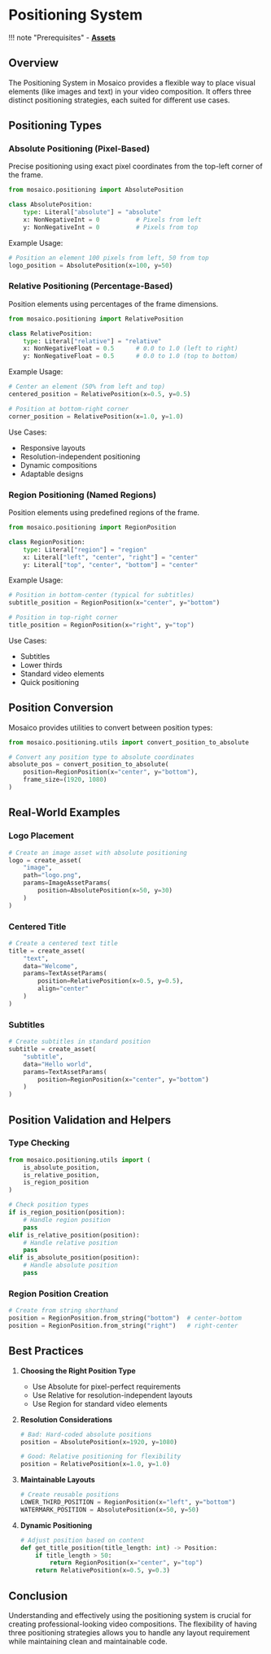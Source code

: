 # Positioning System

!!! note "Prerequisites"
    - [__Assets__](media-and-assets.md#assets-production-ready-elements)

## Overview

The Positioning System in Mosaico provides a flexible way to place visual elements (like images and text) in your video composition. It offers three distinct positioning strategies, each suited for different use cases.

## Positioning Types

### Absolute Positioning (Pixel-Based)
Precise positioning using exact pixel coordinates from the top-left corner of the frame.

```python
from mosaico.positioning import AbsolutePosition

class AbsolutePosition:
    type: Literal["absolute"] = "absolute"
    x: NonNegativeInt = 0          # Pixels from left
    y: NonNegativeInt = 0          # Pixels from top
```

Example Usage:
```python
# Position an element 100 pixels from left, 50 from top
logo_position = AbsolutePosition(x=100, y=50)
```


### Relative Positioning (Percentage-Based)
Position elements using percentages of the frame dimensions.

```python
from mosaico.positioning import RelativePosition

class RelativePosition:
    type: Literal["relative"] = "relative"
    x: NonNegativeFloat = 0.5      # 0.0 to 1.0 (left to right)
    y: NonNegativeFloat = 0.5      # 0.0 to 1.0 (top to bottom)
```

Example Usage:
```python
# Center an element (50% from left and top)
centered_position = RelativePosition(x=0.5, y=0.5)

# Position at bottom-right corner
corner_position = RelativePosition(x=1.0, y=1.0)
```

Use Cases:

- Responsive layouts
- Resolution-independent positioning
- Dynamic compositions
- Adaptable designs

### Region Positioning (Named Regions)
Position elements using predefined regions of the frame.

```python
from mosaico.positioning import RegionPosition

class RegionPosition:
    type: Literal["region"] = "region"
    x: Literal["left", "center", "right"] = "center"
    y: Literal["top", "center", "bottom"] = "center"
```

Example Usage:
```python
# Position in bottom-center (typical for subtitles)
subtitle_position = RegionPosition(x="center", y="bottom")

# Position in top-right corner
title_position = RegionPosition(x="right", y="top")
```

Use Cases:

- Subtitles
- Lower thirds
- Standard video elements
- Quick positioning

## Position Conversion

Mosaico provides utilities to convert between position types:

```python
from mosaico.positioning.utils import convert_position_to_absolute

# Convert any position type to absolute coordinates
absolute_pos = convert_position_to_absolute(
    position=RegionPosition(x="center", y="bottom"),
    frame_size=(1920, 1080)
)
```

## Real-World Examples

### Logo Placement
```python
# Create an image asset with absolute positioning
logo = create_asset(
    "image",
    path="logo.png",
    params=ImageAssetParams(
        position=AbsolutePosition(x=50, y=30)
    )
)
```

### Centered Title
```python
# Create a centered text title
title = create_asset(
    "text",
    data="Welcome",
    params=TextAssetParams(
        position=RelativePosition(x=0.5, y=0.5),
        align="center"
    )
)
```

### Subtitles
```python
# Create subtitles in standard position
subtitle = create_asset(
    "subtitle",
    data="Hello world",
    params=TextAssetParams(
        position=RegionPosition(x="center", y="bottom")
    )
)
```

## Position Validation and Helpers

### Type Checking
```python
from mosaico.positioning.utils import (
    is_absolute_position,
    is_relative_position,
    is_region_position
)

# Check position types
if is_region_position(position):
    # Handle region position
    pass
elif is_relative_position(position):
    # Handle relative position
    pass
elif is_absolute_position(position):
    # Handle absolute position
    pass
```

### Region Position Creation
```python
# Create from string shorthand
position = RegionPosition.from_string("bottom")  # center-bottom
position = RegionPosition.from_string("right")   # right-center
```

## Best Practices

1. **Choosing the Right Position Type**
    - Use Absolute for pixel-perfect requirements
    - Use Relative for resolution-independent layouts
    - Use Region for standard video elements

2. **Resolution Considerations**
    ```python
    # Bad: Hard-coded absolute positions
    position = AbsolutePosition(x=1920, y=1080)

    # Good: Relative positioning for flexibility
    position = RelativePosition(x=1.0, y=1.0)
    ```

3. **Maintainable Layouts**
    ```python
    # Create reusable positions
    LOWER_THIRD_POSITION = RegionPosition(x="left", y="bottom")
    WATERMARK_POSITION = AbsolutePosition(x=50, y=50)
    ```

4. **Dynamic Positioning**
    ```python
    # Adjust position based on content
    def get_title_position(title_length: int) -> Position:
        if title_length > 50:
            return RegionPosition(x="center", y="top")
        return RelativePosition(x=0.5, y=0.3)
    ```

## Conclusion

Understanding and effectively using the positioning system is crucial for creating professional-looking video compositions. The flexibility of having three positioning strategies allows you to handle any layout requirement while maintaining clean and maintainable code.

